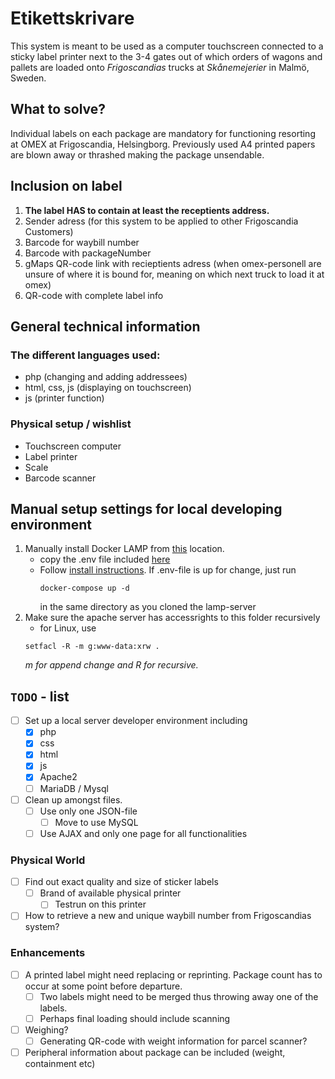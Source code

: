 # Etikettskrivare
This system is meant to be used as a computer touchscreen connected to a sticky label printer next to the 3-4 gates out of which orders of wagons and pallets are loaded onto *Frigoscandias* trucks at *Skånemejerier* in Malmö, Sweden.

## What to solve?
Individual labels on each package are mandatory for functioning resorting at OMEX at Frigoscandia, Helsingborg. Previously used A4 printed papers are blown away or thrashed making the package unsendable.

## Inclusion on label  
1. **The label HAS to contain at least the receptients address.**
1. Sender adress (for this system to be applied to other Frigoscandia Customers)
1. Barcode for waybill number
1. Barcode with packageNumber
1. gMaps QR-code link with recieptients adress (when omex-personell are unsure of where it is bound for, meaning on which next truck to load it at omex)
1. QR-code with complete label info

## General technical information
### The different languages used:
- php (changing and adding addressees)
- html, css, js (displaying on touchscreen)
- js (printer function)
### Physical setup / wishlist
* Touchscreen computer
* Label printer
* Scale
* Barcode scanner

## Manual setup settings for local developing environment
1. Manually install Docker LAMP from [this](https://github.com/sprintcube/docker-compose-lamp) location.
   - copy the .env file included [here](resources/conf/dockerLAMP/.env)
   - Follow [install instructions](https://github.com/sprintcube/docker-compose-lamp#installation).
     If .env-file is up for change, just run
      ```console
      docker-compose up -d
      ```
      in the same directory as you cloned the lamp-server
1. Make sure the apache server has accessrights to this folder recursively
   - for Linux, use 
   ```console
   setfacl -R -m g:www-data:xrw .
   ```
   *m for append change and R for recursive.*

## `TODO` - list
- [ ] Set up a local server developer environment including 
  - [x] php
  - [x] css
  - [x] html
  - [x] js
  - [x] Apache2
  - [ ] MariaDB / Mysql
- [ ] Clean up amongst files.
  - [ ] Use only one JSON-file
    - [ ] Move to use MySQL
  - [ ] Use AJAX and only one page for all functionalities
### Physical World
- [ ] Find out exact quality and size of sticker labels
  - [ ] Brand of available physical printer
    - [ ] Testrun on this printer
- [ ] How to retrieve a new and unique waybill number from Frigoscandias system?
### Enhancements
- [ ] A printed label might need replacing or reprinting. Package count has to occur at some point before departure.
  - [ ] Two labels might need to be merged thus throwing away one of the labels.
  - [ ] Perhaps final loading should include scanning
- [ ] Weighing?
  - [ ] Generating QR-code with weight information for parcel scanner?
- [ ] Peripheral information about package can be included (weight, containment etc)